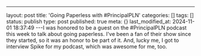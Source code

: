 ---
layout: post
title: 'Going Paperless with #PrincipalPLN'
categories: []
tags: []
status: publish
type: post
published: true
meta: {}
last_modified_at: 2024-11-01 18:37:49
---I was honored to be a guest on the #PrincipalPLN podcast this week to talk about going paperless. I've been a fan of their show since they started, so it was an honor to be part of it. And, lucky me, I got to interview Spike for my podcast, which was awesome for me, too.
